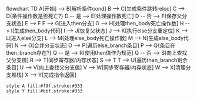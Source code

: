 flowchart TD
    A[开始] --> B[解析条件cond]
    B --> C[生成条件跳转reloc]
    C --> D{条件操作数是否死亡?}
    D -- 是 --> E[处理操作数死亡]
    D -- 否 --> F[保存父分支状态]
    E --> F
    F --> G[进入then分支]
    G --> H[处理then_body死亡操作数]
    H --> I[生成then_body代码]
    I --> J[恢复父状态]
    J --> K[执行else分支重定位]
    K --> L[进入else分支]
    L --> M[处理else_body死亡操作数]
    M --> N[生成else_body代码]
    N --> O[合并分支状态]
    O --> P[遍历else_branch条目]
    P --> Q{条目在then_branch存在?}
    Q -- 是 --> R[使用then值作为规范]
    Q -- 否 --> S[向上查找父分支值]
    R --> T[同步寄存器/内存状态]
    S --> T
    T --> U[遍历then_branch剩余条目]
    U --> V[向上查找父分支值]
    V --> W[同步寄存器/内存状态]
    W --> X[清理分支堆栈]
    X --> Y[完成指令返回]
    
    style A fill:#f9f,stroke:#333
    style Y fill:#bbf,stroke:#333
